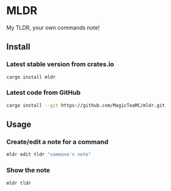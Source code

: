 # MLDR
My TLDR, your own commands note! 
## Install
### Latest stable version from crates.io
```bash
cargo install mldr
```
### Latest code from GitHub
```bash
cargo install --git https://github.com/MagicTeaMC/mldr.git
```
## Usage
### Create/edit a note for a command
```bash
mldr edit tldr "someone's note"
```
### Show the note
```bash
mldr tldr
```